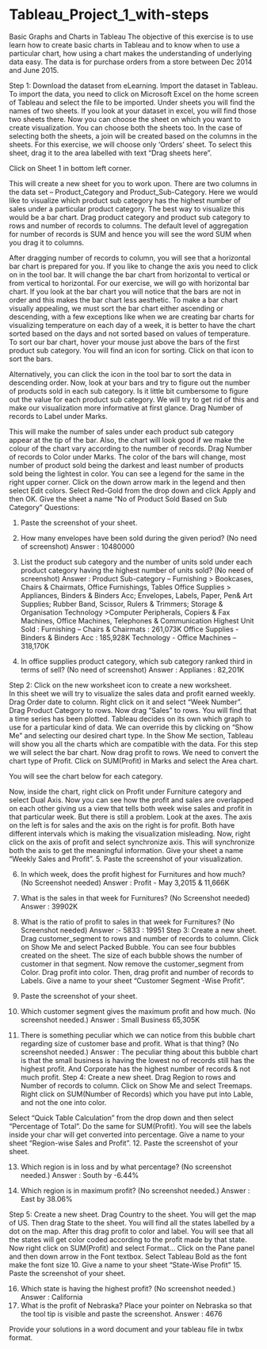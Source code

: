 # Tableau_Project_1_with-steps
 Basic Graphs and Charts in Tableau
The objective of this exercise is to use learn how to create basic charts in Tableau and to know when to use a particular chart, how using a chart makes the understanding of underlying data easy. The data is for purchase orders from a store between Dec 2014 and June 2015.

Step 1:
Download the dataset from eLearning.
Import the dataset in Tableau. To import the data, you need to click on Microsoft Excel on the home screen of Tableau and select the file to be imported.
Under sheets you will find the names of two sheets. If you look at your dataset in excel, you will find those two sheets there. Now you can choose the sheet on which you want to create visualization. You can choose both the sheets too. In the case of selecting both the sheets, a join will be created based on the columns in the sheets.
For this exercise, we will choose only ‘Orders’ sheet. To select this sheet, drag it to the area labelled with text “Drag sheets here”.
 

Click on Sheet 1 in bottom left corner.
 
This will create a new sheet for you to work upon.
There are two columns in the data set – Product_Category and Product_Sub-Category. Here we would like to visualize which product sub category has the highest number of sales under a particular product category. The best way to visualize this would be a bar chart.
Drag product category and product sub category to rows and number of records to columns. The default level of aggregation for number of records is SUM and hence you will see the word SUM when you drag it to columns.
 

After dragging number of records to column, you will see that a horizontal bar chart is prepared for you. If you like to change the axis you need to click on   in the tool bar. It will change the bar chart from horizontal to vertical or from vertical to horizontal. For our exercise, we will go with horizontal bar chart.
If you look at the bar chart you will notice that the bars are not in order and this makes the bar chart less aesthetic. To make a bar chart visually appealing, we must sort the bar chart either ascending or descending, with a few exceptions like when we are creating bar charts for visualizing temperature on each day of a week, it is better to have the chart sorted based on the days and not sorted based on values of temperature.
To sort our bar chart, hover your mouse just above the bars of the first product sub category. You will find an icon for sorting. Click on that icon to sort the bars.
 
Alternatively, you can click the icon    in the tool bar to sort the data in descending order.
Now, look at your bars and try to figure out the number of products sold in each sub category. Is it little bit cumbersome to figure out the value for each product sub category. We will try to get rid of this and make our visualization more informative at first glance.
Drag Number of records to Label under Marks.
 
This will make the number of sales under each product sub category appear at the tip of the bar.
Also, the chart will look good if we make the colour of the chart vary according to the number of records. Drag Number of records to Color under Marks. The color of the bars will change, most number of product sold being the darkest and least number of products sold being the lightest in color.  You can see a legend for the same in the right upper corner.
Click on the down arrow mark in the legend and then select Edit colors. Select Red-Gold from the drop down and click Apply and then OK.
Give the sheet a name “No of Product Sold Based on Sub Category”
Questions:
1.	Paste the screenshot of your sheet.
 

2.	How many envelopes have been sold during the given period? (No need of screenshot)
Answer : 10480000
3.	List the product sub category and the number of units sold under each product category having the highest number of units sold? (No need of screenshot)
Answer :
Product Sub-category  – Furnishing > Bookcases, Chairs & Chairmats, Office Furnishings, Tables
Office Supplies > Appliances, Binders & Binders Acc; Envelopes, Labels, Paper, Pen& Art Supplies; Rubber Band, Scissor, Rulers & Trimmers; Storage & Organisation
Technology >Computer Peripherals, Copiers & Fax Machines, Office Machines, Telephones &  Communication
Highest Unit Sold : Furnishing – Chairs & Chairmats : 261,073K
Office Supplies - Binders & Binders Acc : 185,928K
       Technology - Office Machines – 318,170K

4.	In office supplies product category, which sub category ranked third in terms of sell? (No need of screenshot)
Answer : Applianes : 82,201K

Step 2:
Click on the new worksheet icon to create a new worksheet.  
In this sheet we will try to visualize the sales data and profit earned weekly.
Drag Order date to column. Right click on it and select “Week Number”. Drag Product Category to rows. Now drag “Sales” to rows. You will find that a time series has been plotted. Tableau decides on its own which graph to use for a particular kind of data. We can override this by clicking on “Show Me” and selecting our desired chart type.  In the Show Me section, Tableau will show you all the charts which are compatible with the data.
For this step we will select the bar chart.
Now drag profit to rows. We need to convert the chart type of Profit. Click on SUM(Profit) in Marks and select the Area chart.
 
You will see the chart below for each category.
 
Now, inside the chart, right click on Profit under Furniture category and select Dual Axis. Now you can see how the profit and sales are overlapped on each other giving us a view that tells both week wise sales and profit in that particular week. But there is still a problem. Look at the axes. The axis on the left is for sales and the axis on the right is for profit. Both have different intervals which is making the visualization misleading. 
Now, right click on the axis of profit and select synchronize axis. This will synchronize both the axis to get the meaningful information.
Give your sheet a name “Weekly Sales and Profit”.
5.	Paste the screenshot of your visualization.
 
6.	In which week, does the profit highest for Furnitures and how much? (No Screenshot needed)
Answer : Profit - May 3,2015 & 11,666K
7.	What is the sales in that week for Furnitures? (No Screenshot needed)
Answer : 39902K
8.	What is the ratio of profit to sales in that week for Furnitures? (No Screenshot needed)
Answer :- 5833 : 19951
Step 3:
Create a new sheet. 
Drag customer_segment to rows and number of records to column. Click on Show Me and select Packed Bubble. You can see four bubbles created on the sheet. The size of each bubble shows the number of customer in that segment.
Now remove the customer_segment from Color. 
Drag profit into color. Then, drag profit and number of records to Labels.
Give a name to your sheet “Customer Segment -Wise Profit”.
9.	Paste the screenshot of your sheet.
 

10.	Which customer segment gives the maximum profit and how much. (No screenshot needed.)
Answer : Small Business 65,305K
11.	There is something peculiar which we can notice from this bubble chart regarding size of customer base and profit. What is that thing? (No screenshot needed.)
Answer : The peculiar thing about this bubble chart is that the small business is having the lowest no of records still has the highest profit. And Corporate has the highest number of records & not much profit.
Step 4:
Create a new sheet.
Drag Region to rows and Number of records to column. Click on Show Me and select Treemaps.
Right click on SUM(Number of Records) which you have put into Lable, and not the one into color.
 
Select “Quick Table Calculation” from the drop down and then select “Percentage of Total”. Do the same for SUM(Profit). You will see the labels inside your char will get converted into percentage. 
Give a name to your sheet “Region-wise Sales and Profit”.
12.	Paste the screenshot of your sheet.
 

13.	Which region is in loss and by what percentage? (No screenshot needed.)
Answer : South by -6.44%

14.	Which region is in maximum profit? (No screenshot needed.)
Answer : East by 38.06%

Step 5:
Create a new sheet.
Drag Country to the sheet. You will get the map of US. Then drag State to the sheet. You will find all the states labelled by a dot on the map.  After this drag profit to color and label. You will see that all the states will get color coded according to the profit made by that state.
Now right click on SUM(Profit) and select Format…
Click on the Pane panel and then down arrow in the Font textbox. Select Tableau Bold as the font make the font size 10. 
Give a name to your sheet “State-Wise Profit”
15.	Paste the screenshot of your sheet.
 


16.	Which state is having the highest profit? (No screenshot needed.)
Answer :  California
17.	What is the profit of Nebraska? Place your pointer on Nebraska so that the tool tip is visible and paste the screenshot.
Answer : 4676 
 


Provide your solutions in a word document and your tableau file in twbx format.











